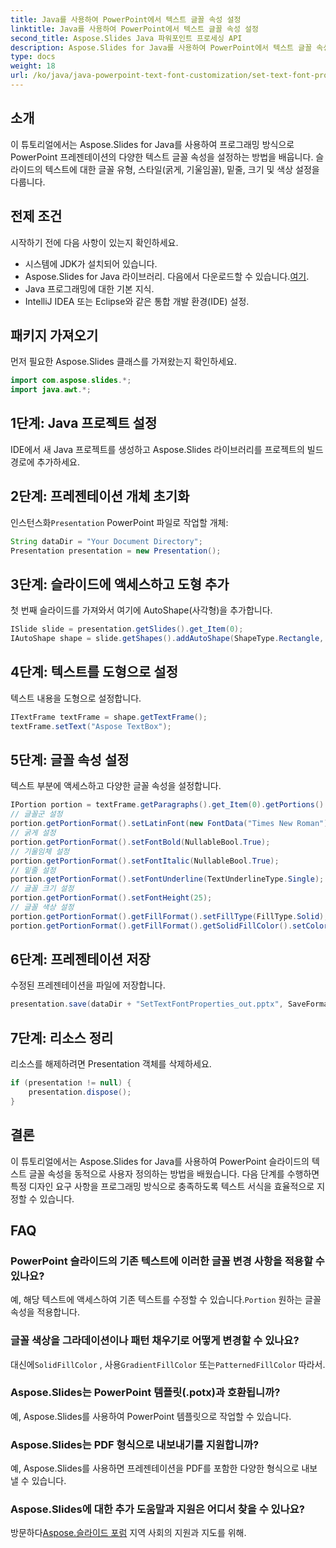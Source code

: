 ```yaml
---
title: Java를 사용하여 PowerPoint에서 텍스트 글꼴 속성 설정
linktitle: Java를 사용하여 PowerPoint에서 텍스트 글꼴 속성 설정
second_title: Aspose.Slides Java 파워포인트 프로세싱 API
description: Aspose.Slides for Java를 사용하여 PowerPoint에서 텍스트 글꼴 속성을 설정하는 방법을 알아보세요. Java 개발자를 위한 쉬운 단계별 가이드입니다.#Java 개발자를 위한 이 단계별 튜토리얼을 통해 Java용 Aspose.Slides를 사용하여 PowerPoint 텍스트 글꼴 속성을 조작하는 방법을 알아보세요.
type: docs
weight: 18
url: /ko/java/java-powerpoint-text-font-customization/set-text-font-properties-powerpoint-java/
---
```

## 소개
이 튜토리얼에서는 Aspose.Slides for Java를 사용하여 프로그래밍 방식으로 PowerPoint 프레젠테이션의 다양한 텍스트 글꼴 속성을 설정하는 방법을 배웁니다. 슬라이드의 텍스트에 대한 글꼴 유형, 스타일(굵게, 기울임꼴), 밑줄, 크기 및 색상 설정을 다룹니다.
## 전제 조건
시작하기 전에 다음 사항이 있는지 확인하세요.
- 시스템에 JDK가 설치되어 있습니다.
-  Aspose.Slides for Java 라이브러리. 다음에서 다운로드할 수 있습니다.[여기](https://releases.aspose.com/slides/java/).
- Java 프로그래밍에 대한 기본 지식.
- IntelliJ IDEA 또는 Eclipse와 같은 통합 개발 환경(IDE) 설정.
## 패키지 가져오기
먼저 필요한 Aspose.Slides 클래스를 가져왔는지 확인하세요.
```java
import com.aspose.slides.*;
import java.awt.*;
```
## 1단계: Java 프로젝트 설정
IDE에서 새 Java 프로젝트를 생성하고 Aspose.Slides 라이브러리를 프로젝트의 빌드 경로에 추가하세요.
## 2단계: 프레젠테이션 개체 초기화
 인스턴스화`Presentation` PowerPoint 파일로 작업할 개체:
```java
String dataDir = "Your Document Directory";
Presentation presentation = new Presentation();
```
## 3단계: 슬라이드에 액세스하고 도형 추가
첫 번째 슬라이드를 가져와서 여기에 AutoShape(사각형)을 추가합니다.
```java
ISlide slide = presentation.getSlides().get_Item(0);
IAutoShape shape = slide.getShapes().addAutoShape(ShapeType.Rectangle, 50, 50, 200, 50);
```
## 4단계: 텍스트를 도형으로 설정
텍스트 내용을 도형으로 설정합니다.
```java
ITextFrame textFrame = shape.getTextFrame();
textFrame.setText("Aspose TextBox");
```
## 5단계: 글꼴 속성 설정
텍스트 부분에 액세스하고 다양한 글꼴 속성을 설정합니다.
```java
IPortion portion = textFrame.getParagraphs().get_Item(0).getPortions().get_Item(0);
// 글꼴군 설정
portion.getPortionFormat().setLatinFont(new FontData("Times New Roman"));
// 굵게 설정
portion.getPortionFormat().setFontBold(NullableBool.True);
// 기울임체 설정
portion.getPortionFormat().setFontItalic(NullableBool.True);
// 밑줄 설정
portion.getPortionFormat().setFontUnderline(TextUnderlineType.Single);
// 글꼴 크기 설정
portion.getPortionFormat().setFontHeight(25);
// 글꼴 색상 설정
portion.getPortionFormat().getFillFormat().setFillType(FillType.Solid);
portion.getPortionFormat().getFillFormat().getSolidFillColor().setColor(Color.BLUE);
```
## 6단계: 프레젠테이션 저장
수정된 프레젠테이션을 파일에 저장합니다.
```java
presentation.save(dataDir + "SetTextFontProperties_out.pptx", SaveFormat.Pptx);
```
## 7단계: 리소스 정리
리소스를 해제하려면 Presentation 객체를 삭제하세요.
```java
if (presentation != null) {
    presentation.dispose();
}
```

## 결론
이 튜토리얼에서는 Aspose.Slides for Java를 사용하여 PowerPoint 슬라이드의 텍스트 글꼴 속성을 동적으로 사용자 정의하는 방법을 배웠습니다. 다음 단계를 수행하면 특정 디자인 요구 사항을 프로그래밍 방식으로 충족하도록 텍스트 서식을 효율적으로 지정할 수 있습니다.
## FAQ
### PowerPoint 슬라이드의 기존 텍스트에 이러한 글꼴 변경 사항을 적용할 수 있나요?
 예, 해당 텍스트에 액세스하여 기존 텍스트를 수정할 수 있습니다.`Portion` 원하는 글꼴 속성을 적용합니다.
### 글꼴 색상을 그라데이션이나 패턴 채우기로 어떻게 변경할 수 있나요?
 대신에`SolidFillColor` , 사용`GradientFillColor` 또는`PatternedFillColor` 따라서.
### Aspose.Slides는 PowerPoint 템플릿(.potx)과 호환됩니까?
예, Aspose.Slides를 사용하여 PowerPoint 템플릿으로 작업할 수 있습니다.
### Aspose.Slides는 PDF 형식으로 내보내기를 지원합니까?
예, Aspose.Slides를 사용하면 프레젠테이션을 PDF를 포함한 다양한 형식으로 내보낼 수 있습니다.
### Aspose.Slides에 대한 추가 도움말과 지원은 어디서 찾을 수 있나요?
 방문하다[Aspose.슬라이드 포럼](https://forum.aspose.com/c/slides/11) 지역 사회의 지원과 지도를 위해.